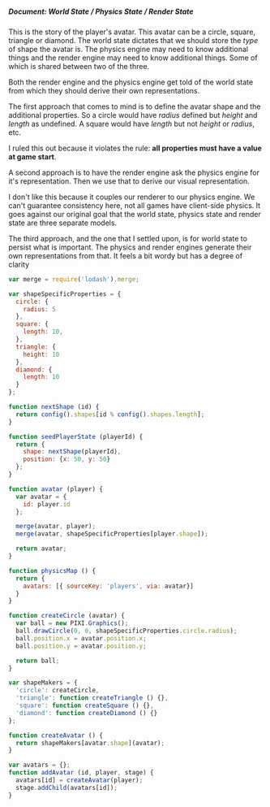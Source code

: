 ##### Document: World State / Physics State / Render State
This is the story of the player's avatar. This avatar can be a circle, square, triangle or diamond. The world state dictates that we should store the _type_ of shape the avatar is. The physics engine may need to know additional things and the render engine may need to know additional things. Some of which is shared between two of the three.

Both the render engine and the physics engine get told of the world state from which they should derive their own representations.

The first approach that comes to mind is to define the avatar shape and the additional properties. So a circle would have _radius_ defined but _height_ and _length_ as undefined. A square would have _length_ but not _height_ or _radius_, etc.

I ruled this out because it violates the rule: **all properties must have a value at game start**.

A second approach is to have the render engine ask the physics engine for it's representation. Then we use that to derive our visual representation.

I don't like this because it couples our renderer to our physics engine. We can't guarantee consistency here, not all games have client-side physics. It goes against our original goal that the world state, physics state and render state are three separate models.

The third approach, and the one that I settled upon, is for world state to persist what is important. The physics and render engines generate their own representations from that. It feels a bit wordy but has a degree of clarity

```javascript
var merge = require('lodash').merge;

var shapeSpecificProperties = {
  circle: {
    radius: 5
  },
  square: {
    length: 10,
  },
  triangle: {
    height: 10
  },
  diamond: {
    length: 10
  }
};

function nextShape (id) {
  return config().shapes[id % config().shapes.length];
}

function seedPlayerState (playerId) {
  return {
    shape: nextShape(playerId),
    position: {x: 50, y: 50}
  };
}

function avatar (player) {
  var avatar = {
    id: player.id
  };

  merge(avatar, player);
  merge(avatar, shapeSpecificProperties[player.shape]);

  return avatar;
}

function physicsMap () {
  return {
    avatars: [{ sourceKey: 'players', via: avatar}]
  }
}

function createCircle (avatar) {
  var ball = new PIXI.Graphics();
  ball.drawCircle(0, 0, shapeSpecificProperties.circle.radius);
  ball.position.x = avatar.position.x;
  ball.position.y = avatar.position.y;

  return ball;
}

var shapeMakers = {
  'circle': createCircle,
  'triangle': function createTriangle () {},
  'square': function createSquare () {},
  'diamond': function createDiamond () {}
};

function createAvatar () {
  return shapeMakers[avatar.shape](avatar);
}

var avatars = {};
function addAvatar (id, player, stage) {
  avatars[id] = createAvatar(player);
  stage.addChild(avatars[id]);
}
```


